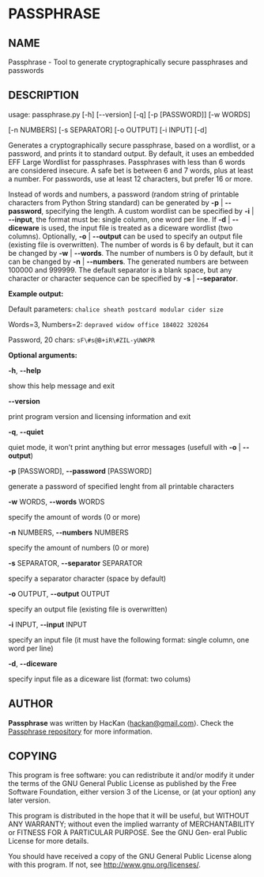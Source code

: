 # PASSPHRASE

## NAME

Passphrase - Tool to generate cryptographically secure passphrases and
passwords

## DESCRIPTION

usage: passphrase.py \[-h\] \[--version\] \[-q\] \[-p \[PASSWORD\]\]
\[-w WORDS\]

\[-n NUMBERS\] \[-s SEPARATOR\] \[-o OUTPUT\] \[-i INPUT\] \[-d\]

Generates a cryptographically secure passphrase, based on a wordlist, or
a password, and prints it to standard output. By default, it uses an
embedded EFF Large Wordlist for passphrases. Passphrases with less than
6 words are considered insecure. A safe bet is between 6 and 7 words,
plus at least a number. For passwords, use at least 12 characters, but
prefer 16 or more.

Instead of words and numbers, a password (random string of printable
characters from Python String standard) can be generated by **-p** |
**--password**, specifying the length. A custom wordlist can be
specified by **-i** | **--input**, the format must be: single column,
one word per line. If **-d** | **--diceware** is used, the input file is
treated as a diceware wordlist (two columns). Optionally, **-o** |
**--output** can be used to specify an output file (existing file is
overwritten). The number of words is 6 by default, but it can be changed
by **-w** | **--words**. The number of numbers is 0 by default, but it
can be changed by **-n** | **--numbers**. The generated numbers are
between 100000 and 999999. The default separator is a blank space, but any
character or character sequence can be specified by **-s** |
**--separator**.

**Example output:**

Default parameters: `chalice sheath postcard modular cider size`

Words=3, Numbers=2: `depraved widow office 184022 320264`

Password, 20 chars: `sF\#s@B+iR\#ZIL-yUWKPR`

**Optional arguments:**

**-h**, **--help**

show this help message and exit

**--version**

print program version and licensing information and exit

**-q**, **--quiet**

quiet mode, it won’t print anything but error messages (usefull with
**-o** | **--output**)

**-p** \[PASSWORD\], **--password** \[PASSWORD\]

generate a password of specified lenght from all printable characters

**-w** WORDS, **--words** WORDS

specify the amount of words (0 or more)

**-n** NUMBERS, **--numbers** NUMBERS

specify the amount of numbers (0 or more)

**-s** SEPARATOR, **--separator** SEPARATOR

specify a separator character (space by default)

**-o** OUTPUT, **--output** OUTPUT

specify an output file (existing file is overwritten)

**-i** INPUT, **--input** INPUT

specify an input file (it must have the following format: single column,
one word per line)

**-d**, **--diceware**

specify input file as a diceware list (format: two colums)

## AUTHOR
**Passphrase** was written by HacKan ⟨hackan@gmail.com⟩.  Check the [Passphrase repository](https://github.com/hackancuba/passphrase-py/) for more information.

## COPYING
This  program  is  free  software:  you  can  redistribute it and/or modify it under the terms of the GNU General Public License as published by the Free Software Foundation, either version 3 of the
License, or (at your option) any later version.

This program is distributed in the hope that it will be useful, but WITHOUT ANY WARRANTY; without even the implied warranty of MERCHANTABILITY or FITNESS FOR A PARTICULAR PURPOSE.  See the GNU  Gen‐
eral Public License for more details.

You should have received a copy of the GNU General Public License along with this program.  If not, see <http://www.gnu.org/licenses/>.

